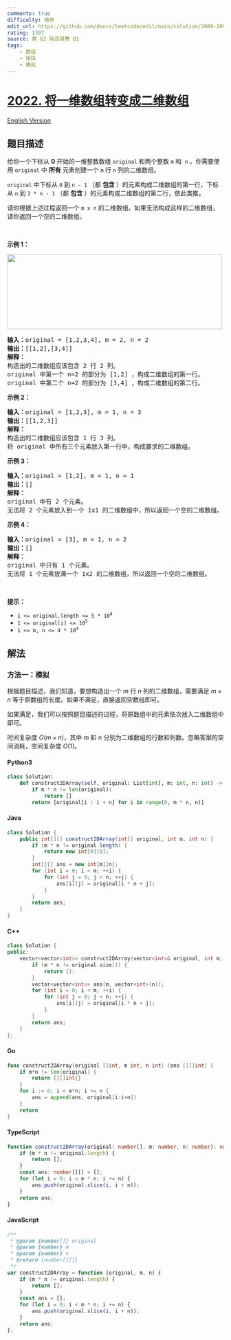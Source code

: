 ```yaml
---
comments: true
difficulty: 简单
edit_url: https://github.com/doocs/leetcode/edit/main/solution/2000-2099/2022.Convert%201D%20Array%20Into%202D%20Array/README.md
rating: 1307
source: 第 62 场双周赛 Q1
tags:
    - 数组
    - 矩阵
    - 模拟
---
```


<!-- problem:start -->

# [2022. 将一维数组转变成二维数组](https://leetcode.cn/problems/convert-1d-array-into-2d-array)

[English Version](/solution/2000-2099/2022.Convert%201D%20Array%20Into%202D%20Array/README_EN.md)

## 题目描述

<!-- description:start -->

<p>给你一个下标从 <strong>0</strong>&nbsp;开始的一维整数数组&nbsp;<code>original</code>&nbsp;和两个整数&nbsp;<code>m</code>&nbsp;和&nbsp;&nbsp;<code>n</code>&nbsp;。你需要使用&nbsp;<code>original</code>&nbsp;中&nbsp;<strong>所有</strong>&nbsp;元素创建一个&nbsp;<code>m</code>&nbsp;行&nbsp;<code>n</code>&nbsp;列的二维数组。</p>

<p><code>original</code>&nbsp;中下标从 <code>0</code>&nbsp;到 <code>n - 1</code>&nbsp;（都 <strong>包含</strong> ）的元素构成二维数组的第一行，下标从 <code>n</code>&nbsp;到 <code>2 * n - 1</code>&nbsp;（都 <strong>包含</strong>&nbsp;）的元素构成二维数组的第二行，依此类推。</p>

<p>请你根据上述过程返回一个<em>&nbsp;</em><code>m x n</code>&nbsp;的二维数组。如果无法构成这样的二维数组，请你返回一个空的二维数组。</p>

<p>&nbsp;</p>

<p><strong>示例 1：</strong></p>
<img src="https://fastly.jsdelivr.net/gh/doocs/leetcode@main/solution/2000-2099/2022.Convert%201D%20Array%20Into%202D%20Array/images/image-20210826114243-1.png" style="width: 500px; height: 174px;">
<pre><b>输入：</b>original = [1,2,3,4], m = 2, n = 2
<b>输出：</b>[[1,2],[3,4]]
<strong>解释：
</strong>构造出的二维数组应该包含 2 行 2 列。
original 中第一个 n=2 的部分为 [1,2] ，构成二维数组的第一行。
original 中第二个 n=2 的部分为 [3,4] ，构成二维数组的第二行。
</pre>

<p><strong>示例 2：</strong></p>

<pre><b>输入：</b>original = [1,2,3], m = 1, n = 3
<b>输出：</b>[[1,2,3]]
<b>解释：</b>
构造出的二维数组应该包含 1 行 3 列。
将 original 中所有三个元素放入第一行中，构成要求的二维数组。
</pre>

<p><strong>示例 3：</strong></p>

<pre><b>输入：</b>original = [1,2], m = 1, n = 1
<b>输出：</b>[]
<strong>解释：
</strong>original 中有 2 个元素。
无法将 2 个元素放入到一个 1x1 的二维数组中，所以返回一个空的二维数组。
</pre>

<p><strong>示例 4：</strong></p>

<pre><b>输入：</b>original = [3], m = 1, n = 2
<b>输出：</b>[]
<strong>解释：</strong>
original 中只有 1 个元素。
无法将 1 个元素放满一个 1x2 的二维数组，所以返回一个空的二维数组。
</pre>

<p>&nbsp;</p>

<p><strong>提示：</strong></p>

<ul>
	<li><code>1 &lt;= original.length &lt;= 5 * 10<sup>4</sup></code></li>
	<li><code>1 &lt;= original[i] &lt;= 10<sup>5</sup></code></li>
	<li><code>1 &lt;= m, n &lt;= 4 * 10<sup>4</sup></code></li>
</ul>

<!-- description:end -->

## 解法

<!-- solution:start -->

### 方法一：模拟

根据题目描述，我们知道，要想构造出一个 $m$ 行 $n$ 列的二维数组，需要满足 $m \times n$ 等于原数组的长度。如果不满足，直接返回空数组即可。

如果满足，我们可以按照题目描述的过程，将原数组中的元素依次放入二维数组中即可。

时间复杂度 $O(m \times n)$，其中 $m$ 和 $n$ 分别为二维数组的行数和列数。忽略答案的空间消耗，空间复杂度 $O(1)$。

<!-- tabs:start -->

#### Python3

```python
class Solution:
    def construct2DArray(self, original: List[int], m: int, n: int) -> List[List[int]]:
        if m * n != len(original):
            return []
        return [original[i : i + n] for i in range(0, m * n, n)]
```

#### Java

```java
class Solution {
    public int[][] construct2DArray(int[] original, int m, int n) {
        if (m * n != original.length) {
            return new int[0][0];
        }
        int[][] ans = new int[m][n];
        for (int i = 0; i < m; ++i) {
            for (int j = 0; j < n; ++j) {
                ans[i][j] = original[i * n + j];
            }
        }
        return ans;
    }
}
```

#### C++

```cpp
class Solution {
public:
    vector<vector<int>> construct2DArray(vector<int>& original, int m, int n) {
        if (m * n != original.size()) {
            return {};
        }
        vector<vector<int>> ans(m, vector<int>(n));
        for (int i = 0; i < m; ++i) {
            for (int j = 0; j < n; ++j) {
                ans[i][j] = original[i * n + j];
            }
        }
        return ans;
    }
};
```

#### Go

```go
func construct2DArray(original []int, m int, n int) (ans [][]int) {
	if m*n != len(original) {
		return [][]int{}
	}
	for i := 0; i < m*n; i += n {
		ans = append(ans, original[i:i+n])
	}
	return
}
```

#### TypeScript

```ts
function construct2DArray(original: number[], m: number, n: number): number[][] {
    if (m * n != original.length) {
        return [];
    }
    const ans: number[][] = [];
    for (let i = 0; i < m * n; i += n) {
        ans.push(original.slice(i, i + n));
    }
    return ans;
}
```

#### JavaScript

```js
/**
 * @param {number[]} original
 * @param {number} m
 * @param {number} n
 * @return {number[][]}
 */
var construct2DArray = function (original, m, n) {
    if (m * n != original.length) {
        return [];
    }
    const ans = [];
    for (let i = 0; i < m * n; i += n) {
        ans.push(original.slice(i, i + n));
    }
    return ans;
};
```

<!-- tabs:end -->

<!-- solution:end -->

<!-- problem:end -->
